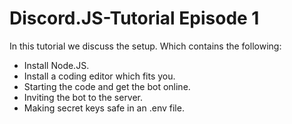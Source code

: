# Discord.JS-Tutorial Episode 1
In this tutorial we discuss the setup. Which contains the following:

- Install Node.JS.
- Install a coding editor which fits you. 
- Starting the code and get the bot online.
- Inviting the bot to the server.
- Making secret keys safe in an .env file.
